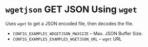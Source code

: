 # `wgetjson` GET JSON Using `wget`

Uses `wget` to get a JSON encoded file, then decodes the file.

  - `CONFIG_EXAMPLES_WDGETJSON_MAXSIZE` – Max. JSON Buffer Size.
  - `CONFIG_EXAMPLES_EXAMPLES_WGETJSON_URL` – `wget` URL
